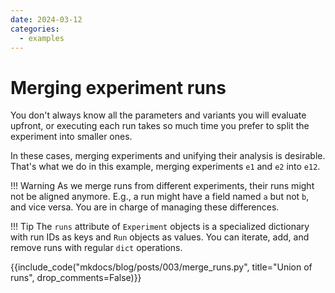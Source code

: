 ```yaml
---
date: 2024-03-12
categories:
  - examples
---
```


# Merging experiment runs

You don't always know all the parameters and variants you will evaluate upfront,
or executing each run takes so much time you prefer to split the experiment into smaller ones.

In these cases, merging experiments and unifying their analysis is desirable.
That's what we do in this example, merging experiments `e1` and `e2` into `e12`.

!!! Warning
    As we merge runs from different experiments, their runs might not be aligned anymore.
    E.g., a run might have a field named `a` but not `b`, and vice versa.
    You are in charge of managing these differences.
   
!!! Tip
    The `runs` attribute of `Experiment` objects is a specialized dictionary with run IDs as keys and `Run` objects as 
    values. You can iterate, add, and remove runs with regular `dict` operations.


{{include_code("mkdocs/blog/posts/003/merge_runs.py", title="Union of runs", drop_comments=False)}}
